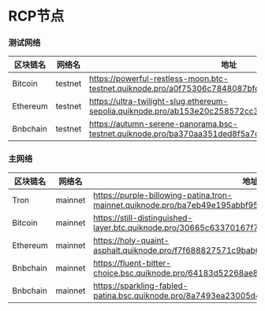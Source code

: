 
# RCP节点

### 测试网络
区块链名| 网络名  | 地址
------------ | ------------ | ------------ 
Bitcoin | testnet  | https://powerful-restless-moon.btc-testnet.quiknode.pro/a0f75306c7848087bfda50c097464b0872300377/ |
Ethereum | testnet | https://ultra-twilight-slug.ethereum-sepolia.quiknode.pro/ab153e20c258572cc332d5e3c851bbc2fec94d19/ |
Bnbchain | testnet | https://autumn-serene-panorama.bsc-testnet.quiknode.pro/ba370aa351ded8f5a7c3dc0bbb2f32c3cdf5ec41/ |

 
	
	
### 主网络

区块链名| 网络名  | 地址
------------ | ------------ | ------------ 
Tron  | mainnet | https://purple-billowing-patina.tron-mainnet.quiknode.pro/ba7eb49e195abbf951544e4ca09751062167d24b/jsonrpc/ |
Bitcoin  | mainnet | https://still-distinguished-layer.btc.quiknode.pro/30665c63370167f7390cbe589ed51761b8af8de3/ |
Ethereum  | mainnet | https://holy-quaint-asphalt.quiknode.pro/f7f688827571c9bab6b70ea314e77358334f03c7/ |
Bnbchain  | mainnet | https://fluent-bitter-choice.bsc.quiknode.pro/64183d52268ae88e00998a17b0d08033c1532d03/ |
Bnbchain  | mainnet | https://sparkling-fabled-patina.bsc.quiknode.pro/8a7493ea23005d46439da41759d19856ebb591f5/ |

